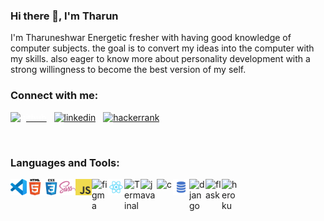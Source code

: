 ### Hi there 👋, I'm Tharun

<!--
**THARUNESHWAR-369/THARUNESHWAR-369** is a ✨ _special_ ✨ repository because its `README.md` (this file) appears on your GitHub profile.

Here are some ideas to get you started:

- 🔭 I’m currently working on ...
- 🌱 I’m currently learning ...
- 👯 I’m looking to collaborate on ...
- 🤔 I’m looking for help with ...
- 💬 Ask me about ...
- 📫 How to reach me: ...
- 😄 Pronouns: ...
- ⚡ Fun fact: ...
-->

I'm Tharuneshwar Energetic fresher with having good
knowledge of computer subjects. the goal is to convert
my ideas into the computer with my skills. also eager to know more
about personality development with a strong willingness to become
the best version of my self.

### Connect with me:


[<img src='https://cdn.jsdelivr.net/npm/simple-icons@3.0.1/icons/github.svg' alt='github' height='22' style="color: white;">](https://github.com/THARUNESHWAR-369)  &nbsp;  [<img src='https://cdn.jsdelivr.net/npm/simple-icons@3.0.1/icons/linkedin.svg' alt='linkedin' height='22'>](https://www.linkedin.com/in/tharuneshwar-s/)      &nbsp;   [<img src='https://cdn.jsdelivr.net/npm/simple-icons@3.0.1/icons/hackerrank.svg' alt='hackerrank' height='22'>](https://www.hackerrank.com/s_tharuneshwar_1)  &nbsp;    


<br />


### Languages and Tools:

<img align="left" alt="Visual Studio Code" width="26px" src="https://raw.githubusercontent.com/github/explore/80688e429a7d4ef2fca1e82350fe8e3517d3494d/topics/visual-studio-code/visual-studio-code.png" />
<img align="left" alt="HTML5" width="26px" src="https://raw.githubusercontent.com/github/explore/80688e429a7d4ef2fca1e82350fe8e3517d3494d/topics/html/html.png" />
<img align="left" alt="CSS3" width="26px" src="https://raw.githubusercontent.com/github/explore/80688e429a7d4ef2fca1e82350fe8e3517d3494d/topics/css/css.png" />
<img align="left" alt="Sass" width="26px" src="https://raw.githubusercontent.com/github/explore/80688e429a7d4ef2fca1e82350fe8e3517d3494d/topics/sass/sass.png" />
<img align="left" alt="JavaScript" width="26px" src="https://raw.githubusercontent.com/github/explore/80688e429a7d4ef2fca1e82350fe8e3517d3494d/topics/javascript/javascript.png" />
<img align="left" width="26px" src='https://cdn.jsdelivr.net/npm/simple-icons@3.0.1/icons/figma.svg' alt='figma'/>
<img align="left" alt="React" width="26px" src="https://raw.githubusercontent.com/github/explore/80688e429a7d4ef2fca1e82350fe8e3517d3494d/topics/react/react.png" />
<img align="left" alt="Terminal" width="26px" src="https://raw.githubusercontent.com/jmnote/z-icons/master/svg/python.svg" />
<img align="left" alt="java" width="26px" src="https://raw.githubusercontent.com/jmnote/z-icons/master/svg/java.svg" />
<img align="left" width="26px" src='https://cdn.jsdelivr.net/npm/simple-icons@3.0.1/icons/c.svg' alt='c' />
<img align="left" alt="SQL" width="26px" src="https://raw.githubusercontent.com/github/explore/80688e429a7d4ef2fca1e82350fe8e3517d3494d/topics/sql/sql.png" />
<img align="left" width="26px" src='https://cdn.jsdelivr.net/npm/simple-icons@3.0.1/icons/django.svg' alt='django' />
<img align="left" width="26px" src='https://cdn.jsdelivr.net/npm/simple-icons@3.0.1/icons/flask.svg' alt='flask' />
<img align="left" width="26px" src='https://cdn.jsdelivr.net/npm/simple-icons@3.0.1/icons/heroku.svg' alt='heroku' />














